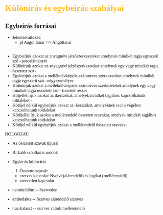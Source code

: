 <span style="font-family:'cascadia code'">

# <span style="color:#fabd2f">Különírás és egybeírás szabályai

## Egybeírás forrásai
- Jelentésváltozás:
  - pl Angol tanár <-> Angoltanár

##
- Egybeírjuk azokat az anyagnévi jelzőszerkezeteket amelynek mindkét tagja egyszerű szó - porcelántányér
- Különírjuk azokat az anyagnévi jelzőszerkezeteket amelynek egy vagy mindkét tagja összetett szó - 
- Egybeírjuk azokat a melléknévképzős-számneves szerkezeteket amelynek mindkét tagja egyszerű szó - négyszemélyes
- Különírjuk azokat a melléknévképzős-számneves szerkezeteket amelynek egy vagy mindkét tagja összetett szó - tizenkét részes
- Kötjellel írjuk azokat az ikerszókat, amelyek mindkét tagjához kapcsolhatunk toldalékot - 
- Kötőjel nélkül egybeírjuk azokat az ikerszókat, amelyeknek csal a végéhez kapcsolhatunk toldalékot
- Kötőjellel írjuk azokat a mellérendelő összetett szavakat, amelyek mindkét tagjához kapcsolhatunk toldalékot
- Kötőjel nélkül egybeírjuk azokat a mellérendelő összetett szavakat

DOLGOZAT:
- Az összetett szavak típusai
- Ritkább szóalkotás módok
- Egybe és külön írás
  
  1) Összette szavak:
   - szerves kapcolat: Nyelvi (alárendelő) és logikai (mellérendelő)
   - szervetlen kapcsolat

- nemtörődőm -- Szervetlen
- emberlakta -- Szerves alárendelő alanyos
- húz-halaszt -- szerves valódi mellérendelő
